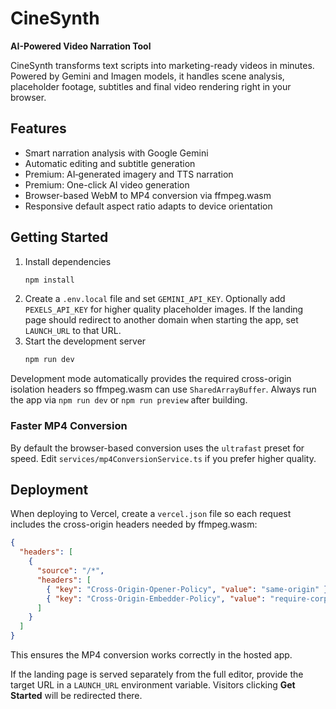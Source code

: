# CineSynth

**AI-Powered Video Narration Tool**

CineSynth transforms text scripts into marketing-ready videos in minutes. Powered by Gemini and Imagen models, it handles scene analysis, placeholder footage, subtitles and final video rendering right in your browser.

## Features

- Smart narration analysis with Google Gemini
- Automatic editing and subtitle generation
- Premium: AI‑generated imagery and TTS narration
- Premium: One-click AI video generation
- Browser-based WebM to MP4 conversion via ffmpeg.wasm
- Responsive default aspect ratio adapts to device orientation

## Getting Started

1. Install dependencies
   ```bash
   npm install
   ```
2. Create a `.env.local` file and set `GEMINI_API_KEY`. Optionally add `PEXELS_API_KEY` for higher quality placeholder images. If the landing page should redirect to another domain when starting the app, set `LAUNCH_URL` to that URL.
3. Start the development server
   ```bash
   npm run dev
   ```

Development mode automatically provides the required cross-origin isolation headers so ffmpeg.wasm can use `SharedArrayBuffer`. Always run the app via `npm run dev` or `npm run preview` after building.

### Faster MP4 Conversion

By default the browser-based conversion uses the `ultrafast` preset for speed. Edit `services/mp4ConversionService.ts` if you prefer higher quality.

## Deployment

When deploying to Vercel, create a `vercel.json` file so each request includes the cross-origin headers needed by ffmpeg.wasm:

```json
{
  "headers": [
    {
      "source": "/*",
      "headers": [
        { "key": "Cross-Origin-Opener-Policy", "value": "same-origin" },
        { "key": "Cross-Origin-Embedder-Policy", "value": "require-corp" }
      ]
    }
  ]
}
```

This ensures the MP4 conversion works correctly in the hosted app.

If the landing page is served separately from the full editor, provide the
target URL in a `LAUNCH_URL` environment variable. Visitors clicking
**Get Started** will be redirected there.

